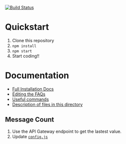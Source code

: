 [![Build Status](https://img.shields.io/endpoint.svg?url=https%3A%2F%2Factions-badge.atrox.dev%2FCrisisTextLine%2FCrisisTrends%2Fbadge%3Fref%3Dv2&style=for-the-badge)](https://actions-badge.atrox.dev/CrisisTextLine/CrisisTrends/goto?ref=v2)

# Quickstart

1. Clone this repository
1. `npm install`
1. `npm start`
1. Start coding!!

# Documentation
- [Full Installation Docs](docs/install.md)
- [Editing the FAQs](docs/faq.md)
- [Useful commands](docs/commands.md)
- [Description of files in this directory](docs/file-appendix.md)

Message Count
---

1. Use the API Gateway endpoint to get the lastest value.
1. Update [`config.js`](app/scripts/config.js)
